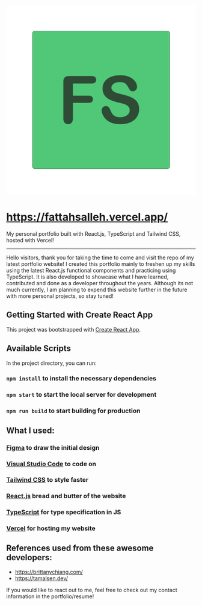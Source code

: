 ![Alt text](public/fs-icon.svg?raw=true "FS-ICON")

# https://fattahsalleh.vercel.app/

My personal portfolio built with React.js, TypeScript and Tailwind CSS, hosted with Vercel!

___

Hello visitors, thank you for taking the time to come and visit the repo of my latest portfolio website! I created this portfolio mainly to freshen up my skills using the latest React.js functional components and practicing using TypeScript. It is also developed to showcase what I have learned, contributed and done as a developer throughout the years. Although its not much currently, I am planning to expend this website further in the future with more personal projects, so stay tuned!

## Getting Started with Create React App

This project was bootstrapped with [Create React App](https://github.com/facebook/create-react-app).

## Available Scripts

In the project directory, you can run:

### `npm install` to install the necessary dependencies
### `npm start` to start the local server for development
### `npm run build` to start building for production

## What I used:
### [Figma](https://www.figma.com/) to draw the initial design
### [Visual Studio Code](https://code.visualstudio.com/) to code on
### [Tailwind CSS](https://tailwindcss.com/) to style faster
### [React.js](https://react.dev/) bread and butter of the website
### [TypeScript](https://www.typescriptlang.org/) for type specification in JS
### [Vercel](https://vercel.com/) for hosting my website

## References used from these awesome developers:
- https://brittanychiang.com/
- https://tamalsen.dev/

If you would like to react out to me, feel free to check out my contact information in the portfolio/resume!